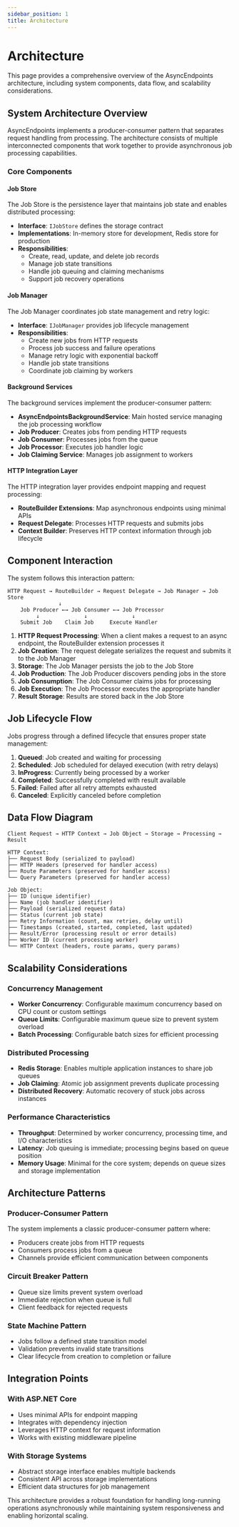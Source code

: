 ```yaml
---
sidebar_position: 1
title: Architecture
---
```


# Architecture

This page provides a comprehensive overview of the AsyncEndpoints architecture, including system components, data flow, and scalability considerations.

## System Architecture Overview

AsyncEndpoints implements a producer-consumer pattern that separates request handling from processing. The architecture consists of multiple interconnected components that work together to provide asynchronous job processing capabilities.

### Core Components

#### Job Store
The Job Store is the persistence layer that maintains job state and enables distributed processing:

- **Interface**: `IJobStore` defines the storage contract
- **Implementations**: In-memory store for development, Redis store for production
- **Responsibilities**: 
  - Create, read, update, and delete job records
  - Manage job state transitions
  - Handle job queuing and claiming mechanisms
  - Support job recovery operations

#### Job Manager
The Job Manager coordinates job state management and retry logic:

- **Interface**: `IJobManager` provides job lifecycle management
- **Responsibilities**:
  - Create new jobs from HTTP requests
  - Process job success and failure operations
  - Manage retry logic with exponential backoff
  - Handle job state transitions
  - Coordinate job claiming by workers

#### Background Services
The background services implement the producer-consumer pattern:

- **AsyncEndpointsBackgroundService**: Main hosted service managing the job processing workflow
- **Job Producer**: Creates jobs from pending HTTP requests
- **Job Consumer**: Processes jobs from the queue
- **Job Processor**: Executes job handler logic
- **Job Claiming Service**: Manages job assignment to workers

#### HTTP Integration Layer
The HTTP integration layer provides endpoint mapping and request processing:

- **RouteBuilder Extensions**: Map asynchronous endpoints using minimal APIs
- **Request Delegate**: Processes HTTP requests and submits jobs
- **Context Builder**: Preserves HTTP context information through job lifecycle

## Component Interaction

The system follows this interaction pattern:

```
HTTP Request → RouteBuilder → Request Delegate → Job Manager → Job Store
                ↓
    Job Producer ←→ Job Consumer ←→ Job Processor
         ↓              ↓              ↓
    Submit Job    Claim Job     Execute Handler
```

1. **HTTP Request Processing**: When a client makes a request to an async endpoint, the RouteBuilder extension processes it
2. **Job Creation**: The request delegate serializes the request and submits it to the Job Manager
3. **Storage**: The Job Manager persists the job to the Job Store
4. **Job Production**: The Job Producer discovers pending jobs in the store
5. **Job Consumption**: The Job Consumer claims jobs for processing
6. **Job Execution**: The Job Processor executes the appropriate handler
7. **Result Storage**: Results are stored back in the Job Store

## Job Lifecycle Flow

Jobs progress through a defined lifecycle that ensures proper state management:

1. **Queued**: Job created and waiting for processing
2. **Scheduled**: Job scheduled for delayed execution (with retry delays)
3. **InProgress**: Currently being processed by a worker
4. **Completed**: Successfully completed with result available
5. **Failed**: Failed after all retry attempts exhausted
6. **Canceled**: Explicitly canceled before completion

## Data Flow Diagram

```
Client Request → HTTP Context → Job Object → Storage → Processing → Result

HTTP Context:
├── Request Body (serialized to payload)
├── HTTP Headers (preserved for handler access)
├── Route Parameters (preserved for handler access)
└── Query Parameters (preserved for handler access)

Job Object:
├── ID (unique identifier)
├── Name (job handler identifier)
├── Payload (serialized request data)
├── Status (current job state)
├── Retry Information (count, max retries, delay until)
├── Timestamps (created, started, completed, last updated)
├── Result/Error (processing result or error details)
├── Worker ID (current processing worker)
└── HTTP Context (headers, route params, query params)
```

## Scalability Considerations

### Concurrency Management
- **Worker Concurrency**: Configurable maximum concurrency based on CPU count or custom settings
- **Queue Limits**: Configurable maximum queue size to prevent system overload
- **Batch Processing**: Configurable batch sizes for efficient processing

### Distributed Processing
- **Redis Storage**: Enables multiple application instances to share job queues
- **Job Claiming**: Atomic job assignment prevents duplicate processing
- **Distributed Recovery**: Automatic recovery of stuck jobs across instances

### Performance Characteristics
- **Throughput**: Determined by worker concurrency, processing time, and I/O characteristics
- **Latency**: Job queuing is immediate; processing begins based on queue position
- **Memory Usage**: Minimal for the core system; depends on queue sizes and storage implementation

## Architecture Patterns

### Producer-Consumer Pattern
The system implements a classic producer-consumer pattern where:
- Producers create jobs from HTTP requests
- Consumers process jobs from a queue
- Channels provide efficient communication between components

### Circuit Breaker Pattern
- Queue size limits prevent system overload
- Immediate rejection when queue is full
- Client feedback for rejected requests

### State Machine Pattern
- Jobs follow a defined state transition model
- Validation prevents invalid state transitions
- Clear lifecycle from creation to completion or failure

## Integration Points

### With ASP.NET Core
- Uses minimal APIs for endpoint mapping
- Integrates with dependency injection
- Leverages HTTP context for request information
- Works with existing middleware pipeline

### With Storage Systems
- Abstract storage interface enables multiple backends
- Consistent API across storage implementations
- Efficient data structures for job management

This architecture provides a robust foundation for handling long-running operations asynchronously while maintaining system responsiveness and enabling horizontal scaling.